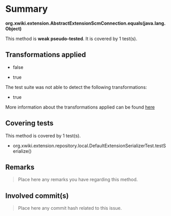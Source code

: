 # Summary
**org.xwiki.extension.AbstractExtensionScmConnection.equals(java.lang.Object)**

This method is **weak pseudo-tested**.
It is covered by 1 test(s). 


## Transformations applied

- false

- true


The test suite was not able to detect the following transformations:
 * true 


More information about the transformations applied can be found [here](https://github.com/STAMP-project/pitest-descartes)

## Covering tests
This method is covered by 1 test(s).
* org.xwiki.extension.repository.local.DefaultExtensionSerializerTest.testSerialize()


## Remarks
> Place here any remarks you have regarding this method.

## Involved commit(s)

> Place here any commit hash related to this issue.
